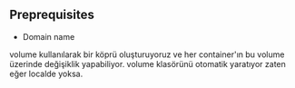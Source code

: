 ## Preprequisites

* Domain name

volume kullanılarak bir köprü oluşturuyoruz ve her container'ın bu volume üzerinde değişiklik yapabiliyor.
volume klasörünü otomatik yaratıyor zaten eğer localde yoksa.